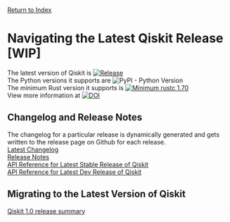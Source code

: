 \
[Return to Index](index.md)
# Navigating the Latest Qiskit Release [WIP]
The latest version of Qiskit is [![Release](https://img.shields.io/github/release/Qiskit/qiskit.svg)](https://github.com/Qiskit/qiskit/releases) \
The Python versions it supports are ![PyPI - Python Version](https://img.shields.io/pypi/pyversions/qiskit)\
The minimum Rust version it supports is [![Minimum rustc 1.70](https://img.shields.io/badge/rustc-1.70+-blue.svg)](https://rust-lang.github.io/rfcs/2495-min-rust-version.html)\
View more information at [![DOI](https://zenodo.org/badge/DOI/10.5281/zenodo.2583252.svg)](https://doi.org/10.5281/zenodo.2583252)

## Changelog and Release Notes
The changelog for a particular release is dynamically generated and gets written to the release page on Github for each release.\
[Latest Changelog](https://github.com/Qiskit/qiskit/releases/latest)\
[Release Notes](https://docs.quantum.ibm.com/api/qiskit/release-notes)\
[API Reference for Latest Stable Release of Qiskit](https://docs.quantum.ibm.com/api/qiskit)\
[API Reference for Latest Dev Release of Qiskit](https://docs.quantum.ibm.com/api/qiskit/dev)


## Migrating to the Latest Version of Qiskit
[Qiskit 1.0 release summary](https://www.ibm.com/quantum/blog/qiskit-1-0-release-summary)
